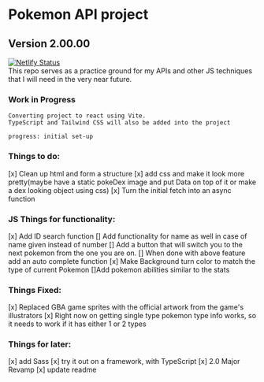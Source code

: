 # Pokemon API project
## Version 2.00.00
[![Netlify Status](https://api.netlify.com/api/v1/badges/183def16-af67-4b96-9f7c-77f1b5f2be4c/deploy-status)](https://app.netlify.com/sites/pokiapi/deploys)
<br>
This repo serves as a practice ground for my APIs and other JS techniques that I will need in the very near future.

### Work in Progress
```
Converting project to react using Vite.
TypeScript and Tailwind CSS will also be added into the project

progress: initial set-up
```

### Things to do:
[x] Clean up html and form a structure
[x] add css and make it look more pretty(maybe have a static pokeDex image and put Data on top of it or make a dex looking object using css)
[x] Turn the initial fetch into an async function

### JS Things for functionality:
[x] Add ID search function
[] Add functionality for name as well in case of name given instead of number
[] Add a button that will switch you to the next pokemon from the one you are on.
[] When done with above feature add an auto complete function
[x] Make Background turn color to match the type of current Pokemon
[]Add pokemon abilities similar to the stats

### Things Fixed:
[x] Replaced GBA game sprites with the official artwork from the game's illustrators
[x] Right now on getting single type pokemon type info works, so it needs to work if it has either 1 or 2 types

### Things for later:
[x] add Sass
[x] try it out on a framework, with TypeScript
[x] 2.0 Major Revamp
[x] update readme
